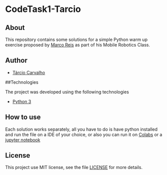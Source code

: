 # CodeTask1-Tarcio

## About

This repository contains some solutions for a simple Python warm up exercise proposed by [Marco Reis](https://github.com/mhar-vell) as part of his Mobile Robotics Class. 

## Author
- [Tárcio Carvalho](https://github.com/Tarcioc2)


##Technologies

The project was developed using the following technologies

- [Python 3](https://www.python.org/)


## How to use
Each solution works separately, all you have to do is have python installed and run the file on a IDE of your choice, or also you can run it on [Colabs](https://colab.research.google.com) or a [jupyter notebook](https://jupyter.org/try)

## License

This project use MIT license, see the file [LICENSE](.github/LICENSE.md) for more details.

